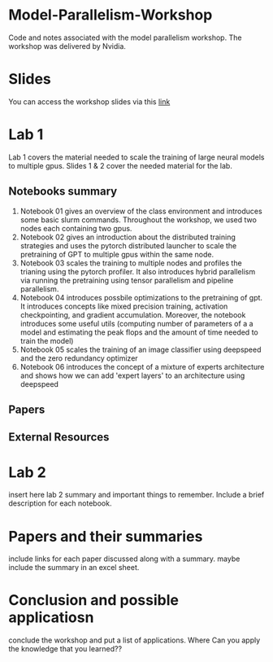 # Model-Parallelism-Workshop
Code and notes associated with the model parallelism workshop. The workshop was delivered by Nvidia. 
# Slides 
You can access the workshop slides via this [link](https://drive.google.com/drive/folders/1ngVnPV90p7OMoZ6dQLysZwcu45vs-CNb?usp=drive_link)
# Lab 1 
Lab 1 covers the material needed to scale the training of large neural models to multiple gpus. Slides 1 & 2 cover the needed material for the lab. 

## Notebooks summary 

1. Notebook 01 gives an overview of the class environment and introduces some basic slurm commands. Throughout the workshop, we used two nodes each containing two gpus.
2.  Notebook 02 gives an introduction about the distributed training strategies and uses the pytorch distributed launcher to scale the pretraining of GPT to multiple gpus within the same node.
3. Notebook 03 scales the training to multiple nodes and profiles the trianing using the pytorch profiler. It also introduces hybrid parallelism via running the pretraining using tensor parallelism and  pipeline parallelism.
4. Notebook 04 introduces possbile optimizations to the pretraining of gpt. It introduces concepts like mixed precision training, activation checkpointing, and gradient accumulation. Moreover, the notebook introduces some useful utils (computing number of parameters of a a model and estimating the peak flops and the amount of time needed to train the model)
5. Notebook 05 scales the training of an image classifier using deepspeed and the zero redundancy optimizer
6. Notebook 06 introduces the concept of a mixture of experts architecture and shows how we can add 'expert layers' to an architecture using deepspeed

## Papers 

## External Resources 

# Lab 2 
insert here lab 2 summary and important things to remember. Include a brief description for each notebook. 
# Papers and their summaries 
include links for each paper discussed along with a summary. maybe include the summary in an excel sheet.
# Conclusion and possible applicatiosn 

conclude the workshop and put a list of applications. Where Can you apply the knowledge that you learned??